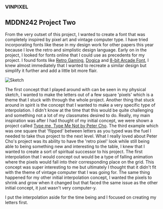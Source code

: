 ### VINPIXEL
## MDDN242 Project Two

From the very outset of this project, I wanted to create a font that was completely inspired by pixel art and vintage computer type. I have tried incorporating fonts like these in my design work for other papers this year because I love the retro and simplistic design language. Early on in the project, I looked for fonts online that I could use as precedents for my project. I found fonts like [Retro Gaming](https://www.dafont.com/retro-gaming.font), [Dogica](https://www.dafont.com/dogica.font) and [8-bit Arcade Font](https://www.dafont.com/8-bit-arcade.font), I knew almost immediately that I wanted to recreate a similar design but simplify it further and add a little bit more flair.

![Sketch](https://i.imgur.com/HoL8Ajd.jpg)

The first concept that I played around with can be seen in my physical sketch, I wanted to make the letters out of a few square 'pixels' which is a theme that I stuck with through the whole project. Another thing that stuck around in spirit is the concept that I wanted to make a very specific type of interpolation. I didn't know at the time that this would be quite challenging and something not a lot of my classmates desired to do. Really, my main inspiration was after I had thought of my initial concept, we were shown a project called [Type me, Type Me Not by Peter Cho](http://www.typotopo.com/typemenot/index.html). The third example which was one square that 'flipped' between letters as you typed was the fuel I needed to take thus project to the next level. What I really loved about Peter Cho's project was its ability to have the 'retro pixel' look while still being able to being something new and interesting to the table, I knew that I wanted to create a sort of spiritual successor to his project. The first interpolation that  I would concept out would be a type of falling animation where the pixels would fall into their corresponding place on the grid. This concept was super interesting to me but ultimately I thought that it didn't fit with the theme of vintage computer that I was going for. The same thing happened for my other initial interpolation concept, I wanted the pixels to shrink and grow when it changed but that faced the same issue as the other initial concept, it just wasn't very computer-y.

I put the interpolation aside for the time being and I focused on creating my letters first.
